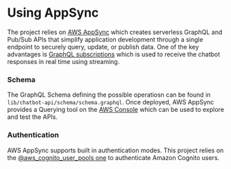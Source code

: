 # Using AppSync

The project relies on [AWS AppSync](https://docs.aws.amazon.com/appsync/latest/devguide/what-is-appsync.html) which creates serverless GraphQL and Pub/Sub APIs that simplify application development through a single endpoint to securely query, update, or publish data. One of the key advantages is [GraphQL subscriptions](https://docs.aws.amazon.com/appsync/latest/devguide/aws-appsync-real-time-data.html) which is used to receive the chatbot responses in real time using streaming.

### Schema
The GraphQL Schema defining the possible operatiosn can be found in `lib/chatbot-api/schema/schema.graphql`. Once deployed, AWS AppSync provides a Querying tool on the [AWS Console](https://us-east-1.console.aws.amazon.com/appsync/home?region=us-east-1) which can be used to explore and test the APIs.

### Authentication
AWS AppSync supports built in authentication modes. This project relies on the [@aws_cognito_user_pools one](https://docs.aws.amazon.com/appsync/latest/devguide/security-authz.html#using-additional-authorization-modes) to authenticate Amazon Cognito users.
